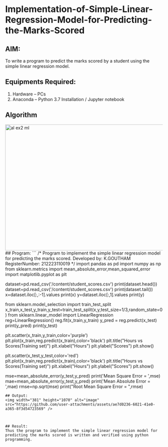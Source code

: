 # Implementation-of-Simple-Linear-Regression-Model-for-Predicting-the-Marks-Scored

## AIM:
To write a program to predict the marks scored by a student using the simple linear regression model.

## Equipments Required:
1. Hardware – PCs
2. Anaconda – Python 3.7 Installation / Jupyter notebook

## Algorithm
<img width="1017" height="403" alt="al ex2 ml" src="https://github.com/user-attachments/assets/a0edb177-3b70-4e4c-a919-d006e3795804" />
## Program:
```
/*
Program to implement the simple linear regression model for predicting the marks scored.
Developed by: K.GOUTHAM
RegisterNumber:  212223110019
*/
import pandas as pd
import numpy as np
from sklearn.metrics import mean_absolute_error,mean_squared_error
import matplotlib.pyplot as plt

dataset=pd.read_csv('/content/student_scores.csv')
print(dataset.head())
dataset=pd.read_csv('/content/student_scores.csv')
print(dataset.tail())
x=dataset.iloc[:,:-1].values
print(x)
y=dataset.iloc[:,1].values
print(y)

from sklearn.model_selection import train_test_split
x_train,x_test,y_train,y_test=train_test_split(x,y,test_size=1/3,random_state=0)
from sklearn.linear_model import LinearRegression
reg=LinearRegression()
reg.fit(x_train,y_train)
y_pred = reg.predict(x_test)
print(y_pred)
print(y_test)

plt.scatter(x_train,y_train,color='purple')
plt.plot(x_train,reg.predict(x_train),color='black')
plt.title("Hours vs Scores(Training set)")
plt.xlabel("Hours")
plt.ylabel("Scores")
plt.show()

plt.scatter(x_test,y_test,color='red')
plt.plot(x_train,reg.predict(x_train),color='black')
plt.title("Hours vs Scores(Training set)")
plt.xlabel("Hours")
plt.ylabel("Scores")
plt.show()

mse=mean_absolute_error(y_test,y_pred)
print('Mean Square Error = ',mse)
mae=mean_absolute_error(y_test,y_pred)
print('Mean Absolute Error = ',mae)
rmse=np.sqrt(mse)
print("Root Mean Square Error = ",rmse)

```
## Output:
<img width="381" height="1070" alt="image" src="https://github.com/user-attachments/assets/ae7d0236-6021-41e0-a365-8f3d54723569" />



## Result:
Thus the program to implement the simple linear regression model for predicting the marks scored is written and verified using python programming.
